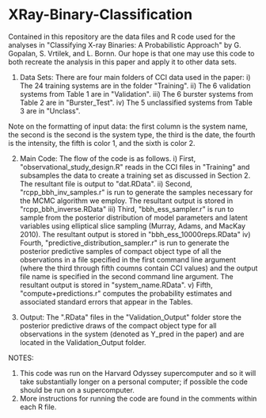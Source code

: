 XRay-Binary-Classification
========================

Contained in this repository are the data files and R code used for the analyses in 
"Classifying X-ray Binaries: A Probabilistic Approach" by G. Gopalan, S. Vrtilek, and 
L. Bornn. Our hope is that one may use this code to both recreate the analysis in this 
paper and apply it to other data sets.

1) Data Sets: There are four main folders of CCI data used in the paper:
	i) The 24 training systems are in the folder "Training".
	ii) The 6 validation systems from Table 1 are in "Validation".
	iii) The 6 burster systems from Table 2 are in "Burster_Test".
	iv) The 5 unclassified systems from Table 3 are in "Unclass".
	
Note on the formatting of input data: the first column is the system name, the second is the second is the system type, the third is the date, the fourth is the intensity, the fifth is color 1, and the sixth is color 2.

2) Main Code: The flow of the code is as follows.
    i) First, "observational_study_design.R" reads in the CCI files in "Training" and 
    subsamples the data to create a training set as  discussed in Section 2. The 
    resultant file is output to "dat.RData".
    ii) Second, "rcpp_bbh_inv_samples.r" is run to generate the samples necessary for the
    MCMC algorithm we employ. The resultant output is stored in "rcpp_bbh_inverse.RData"
    iii) Third, "bbh_ess_sampler.r" is run to sample from the posterior distribution of 
    model parameters and latent variables using elliptical slice sampling (Murray, Adams,
    and MacKay 2010). The resultant output is stored in "bbh_ess_10000reps.RData"
    iv) Fourth, "predictive_distribution_sampler.r" is run to generate the posterior predictive samples
    of compact object type of all the observations in a file specified in the first command line argument (where the third through fifth coumns contain CCI values) and the output file name is specified in the second command line argument. The resultant output is stored in "system_name.RData".
    v) Fifth, "compute+predictions.r" computes the probability estimates and associated standard errors that appear      in the Tables. 
    
3) Output: The ".RData" files in the "Validation_Output" folder store the posterior 
   predictive draws of the compact object type for all observations in the system (denoted as Y_pred in the paper)      and are located in the Validation_Output
   folder. 
    
NOTES:
1) This code was run on the Harvard Odyssey supercomputer and so it will take substantially
longer on a personal computer; if possible the code should be run on a supercomputer.
2) More instructions for running the code are found in the comments within each R file.
